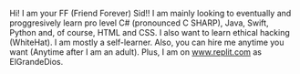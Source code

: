 Hi! I am your FF (Friend Forever) Sid!! 
I am mainly looking to eventually and proggresively learn pro level C# (pronounced C SHARP), Java, Swift, Python and, of course, HTML and CSS.
I also want to learn ethical hacking (WhiteHat).
I am mostly a self-learner.
Also, you can hire me anytime you want (Anytime after I am an adult).
Plus, I am on www.replit.com as ElGrandeDios.

